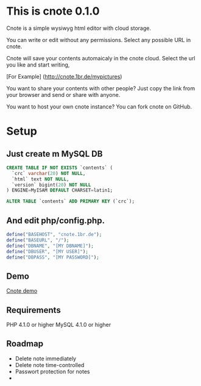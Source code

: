# This is cnote 0.1.0

Cnote is a simple wysiwyg html editor with cloud storage.

You can write or edit without any permissions. Select any possible URL in cnote.

Cnote will save your contents automaicaly in the cnote cloud. Select the url you like and start writing,

[For Example] (http://cnote.1br.de/mypictures)

You want to share your contents with other people? Just copy the link from your browser and send or share with anyone.

You want to host your own cnote instance? You can fork cnote on GitHub.

# Setup

## Just create m MySQL DB 

```sql
CREATE TABLE IF NOT EXISTS `contents` (
  `crc` varchar(20) NOT NULL,
  `html` text NOT NULL,
  `version` bigint(20) NOT NULL
) ENGINE=MyISAM DEFAULT CHARSET=latin1;

ALTER TABLE `contents` ADD PRIMARY KEY (`crc`);
```

## And edit php/config.php. 
```php
define("BASEHOST", "cnote.1br.de");
define("BASEURL", "/");
define("DBNAME", "[MY DBNAME]");
define("DBUSER", "[MY USER]");
define("DBPASS", "[MY PASSWORD]");
```

## Demo

[Cnote demo](http://cnote.1br.de)

## Requirements

PHP 4.1.0 or higher
MySQL 4.1.0 or higher

## Roadmap

* Delete note immediately 
* Delete note time-controlled
* Passwort protection for notes
* 
